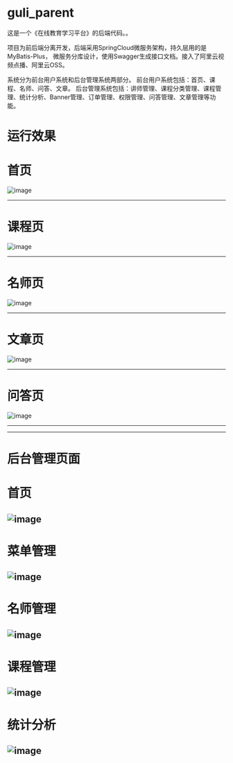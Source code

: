 # guli_parent
这是一个《在线教育学习平台》的后端代码。。

项目为前后端分离开发，后端采用SpringCloud微服务架构，持久层用的是MyBatis-Plus，
微服务分库设计，使用Swagger生成接口文档。接入了阿里云视频点播、阿里云OSS。

系统分为前台用户系统和后台管理系统两部分。
前台用户系统包括：首页、课程、名师、问答、文章。
后台管理系统包括：讲师管理、课程分类管理、课程管理、统计分析、Banner管理、订单管理、权限管理、问答管理、文章管理等功能。


# 运行效果
# 首页
![image](https://user-images.githubusercontent.com/77136167/181914684-471b0327-78d3-49f6-856e-3604741cc88d.png)


---


# 课程页
![image](https://user-images.githubusercontent.com/77136167/181914718-b049bcb9-ac19-416e-ae7e-368c1bdbf56c.png)



---

# 名师页
![image](https://user-images.githubusercontent.com/77136167/181914731-d1e89ea4-b713-468e-8fe6-36dbbc5ecaa0.png)


---


# 文章页
![image](https://user-images.githubusercontent.com/77136167/181914777-5d2dada6-039c-4106-afa0-9ddd423cd198.png)


---


# 问答页
![image](https://user-images.githubusercontent.com/77136167/181914778-6c9abedb-2318-4c9a-ad42-46ba1c15e4f3.png)



---
---


# 后台管理页面
# 首页
![image](https://user-images.githubusercontent.com/77136167/181915212-cd35cf95-d362-4578-bee6-5cc34c243559.png)
---
# 菜单管理
![image](https://user-images.githubusercontent.com/77136167/181915259-ab84bc0d-052c-451f-b7b3-043ad5f64ff2.png)
---
# 名师管理
![image](https://user-images.githubusercontent.com/77136167/181915281-eac30bd2-0d78-4b9a-8737-d9c6e027fdf1.png)
---
# 课程管理
![image](https://user-images.githubusercontent.com/77136167/181914945-14ad4499-3df0-4796-aa6b-6c4321131387.png)
---
# 统计分析
![image](https://user-images.githubusercontent.com/77136167/181915323-056fddb8-bf7a-42ee-8f03-6af3607a4903.png)
---


